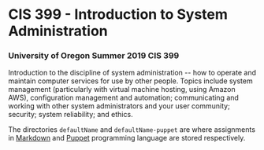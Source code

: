 # CIS 399 - Introduction to System Administration

### University of Oregon Summer 2019 CIS 399

Introduction to the discipline of system administration -- how to operate and maintain
computer services for use by other people. Topics include system management (particularly
with virtual machine hosting, using Amazon AWS), configuration management and automation;
communicating and working with other system administrators and your user community; security;
system reliability; and ethics.

The directories `defaultName` and `defaultName-puppet` are where assignments in
[Markdown](https://daringfireball.net/projects/markdown/basics) and
[Puppet](https://puppet.com/try-puppet/puppet-learning-vm/) programming language are stored
respectively.
